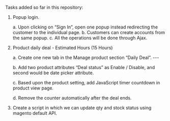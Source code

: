 Tasks added so far in this repository:

1. Popup login.
 
    a. Upon clicking on “Sign In”, open one popup instead redirecting the customer to the individual page.
    b. Customers can create accounts from the same popup.
    c. All the operations will be done through Ajax.
 
2. Product daily deal - Estimated Hours (15 Hours)
   
   	a. Create one new tab in the Manage product section “Daily Deal”. ---
   
   	b. Add two product attributes “Deal status” as Enable / Disable, and second would be date picker attribute.
   
   	c. Based upon the product setting, add JavaScript timer countdown in product view page.
   
   	d. Remove the counter automatically after the deal ends.
   	
4. Create a script in which we can update qty and stock status using magento default API.